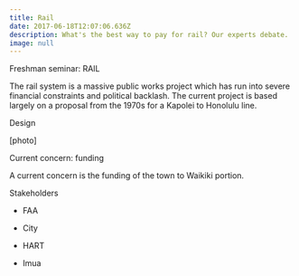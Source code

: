 ```yaml
---
title: Rail
date: 2017-06-18T12:07:06.636Z
description: What's the best way to pay for rail? Our experts debate.
image: null
---
```

Freshman seminar: RAIL

The rail system is a massive public works project which has run into severe financial constraints and political backlash. The current project is based largely on a proposal from the 1970s for a Kapolei to Honolulu line.

Design

\[photo\]

Current concern: funding

A current concern is the funding of the town to Waikiki portion.

Stakeholders

- FAA

- City

- HART

- Imua

